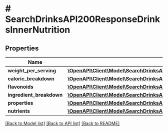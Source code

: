 # # SearchDrinksAPI200ResponseDrinksInnerNutrition

## Properties

Name | Type | Description | Notes
------------ | ------------- | ------------- | -------------
**weight_per_serving** | [**\OpenAPI\Client\Model\SearchDrinksAPI200ResponseDrinksInnerNutritionWeightPerServing**](SearchDrinksAPI200ResponseDrinksInnerNutritionWeightPerServing.md) |  | [optional]
**caloric_breakdown** | [**\OpenAPI\Client\Model\SearchDrinksAPI200ResponseDrinksInnerNutritionCaloricBreakdown**](SearchDrinksAPI200ResponseDrinksInnerNutritionCaloricBreakdown.md) |  | [optional]
**flavonoids** | [**\OpenAPI\Client\Model\SearchDrinksAPI200ResponseDrinksInnerNutritionFlavonoidsInner[]**](SearchDrinksAPI200ResponseDrinksInnerNutritionFlavonoidsInner.md) |  | [optional]
**ingredient_breakdown** | [**\OpenAPI\Client\Model\SearchDrinksAPI200ResponseDrinksInnerNutritionIngredientBreakdownInner[]**](SearchDrinksAPI200ResponseDrinksInnerNutritionIngredientBreakdownInner.md) |  | [optional]
**properties** | [**\OpenAPI\Client\Model\SearchDrinksAPI200ResponseDrinksInnerNutritionFlavonoidsInner[]**](SearchDrinksAPI200ResponseDrinksInnerNutritionFlavonoidsInner.md) |  | [optional]
**nutrients** | [**\OpenAPI\Client\Model\SearchDrinksAPI200ResponseDrinksInnerNutritionNutrientsInner[]**](SearchDrinksAPI200ResponseDrinksInnerNutritionNutrientsInner.md) |  | [optional]

[[Back to Model list]](../../README.md#models) [[Back to API list]](../../README.md#endpoints) [[Back to README]](../../README.md)
